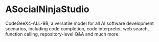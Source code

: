 # ASocialNinjaStudio
CodeGeeX4-ALL-9B, a versatile model for all AI software development scenarios, including code completion, code interpreter, web search, function calling, repository-level Q&amp;A and much more.
